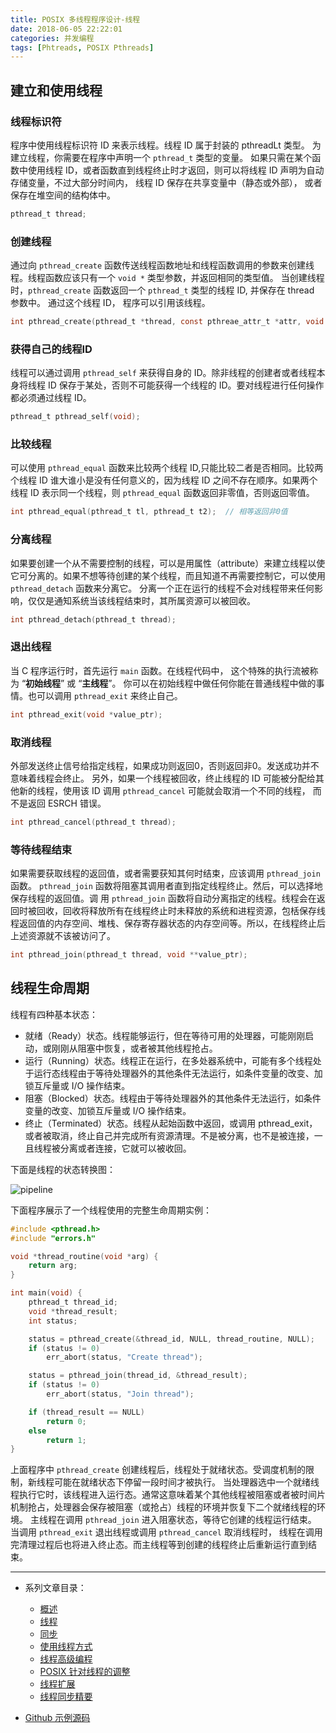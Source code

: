 ```yaml
---
title: POSIX 多线程程序设计-线程
date: 2018-06-05 22:22:01
categories: 并发编程
tags: [Phtreads, POSIX Pthreads]
---
```


## 建立和使用线程

### 线程标识符

程序中使用线程标识符 ID 来表示线程。线程 ID 属于封装的 pthreadLt 类型。
为建立线程，你需要在程序中声明一个 `pthread_t` 类型的变量。 如果只需在某个函数中使用线程 ID，或者函数直到线程终止时才返回，则可以将线程 ID 声明为自动存储变量，不过大部分时间内， 线程 ID 保存在共享变量中（静态或外部）， 或者保存在堆空间的结构体中。

```c
pthread_t thread;
```

<!--more-->

### 创建线程

通过向 `pthread_create` 函数传送线程函数地址和线程函数调用的参数来创建线程。线程函数应该只有一个 `void *` 类型参数，并返回相同的类型值。
当创建线程时，`pthread_create` 函数返回一个 `pthread_t` 类型的线程 ID, 并保存在 thread 参数中。 通过这个线程 ID， 程序可以引用该线程。

```c
int pthread_create(pthread_t *thread, const pthreae_attr_t *attr, void *(*start)(void *), void *arg);
```

### 获得自己的线程ID

线程可以通过调用 `pthread_self` 来获得自身的 ID。除非线程的创建者或者线程本身将线程 ID 保存于某处，否则不可能获得一个线程的 ID。要对线程进行任何操作都必须通过线程 ID。

```c
pthread_t pthread_self(void);
```

### 比较线程

可以使用 `pthread_equal` 函数来比较两个线程 ID,只能比较二者是否相同。比较两个线程 ID 谁大谁小是没有任何意义的，因为线程 ID 之间不存在顺序。如果两个线程 ID 表示同一个线程，则 `pthread_equal` 函数返回非零值，否则返回零值。

```c
int pthread_equal(pthread_t tl, pthread_t t2);  // 相等返回非0值
```

### 分离线程

如果要创建一个从不需要控制的线程，可以是用属性（attribute）来建立线程以使它可分离的。如果不想等待创建的某个线程，而且知道不再需要控制它，可以使用 `pthread_detach` 函数来分离它。
分离一个正在运行的线程不会对线程带来任何影响，仅仅是通知系统当该线程结束时，其所属资源可以被回收。

```c
int pthread_detach(pthread_t thread);
```

### 退出线程

当 C 程序运行时，首先运行 `main` 函数。在线程代码中， 这个特殊的执行流被称为 “**初始线程**” 或 “**主线程**”。 你可以在初始线程中做任何你能在普通线程中做的事情。也可以调用 `pthread_exit` 来终止自己。

```c
int pthread_exit(void *value_ptr);
```

### 取消线程

外部发送终止信号给指定线程，如果成功则返回0，否则返回非0。发送成功并不意味着线程会终止。
另外，如果一个线程被回收，终止线程的 ID 可能被分配给其他新的线程，使用该 ID 调用 `pthread_cancel` 可能就会取消一个不同的线程， 而不是返回 ESRCH 错误。

```c
int pthread_cancel(pthread_t thread);
```

### 等待线程结束

如果需要获取线程的返回值，或者需要获知其何时结束，应该调用 `pthread_join` 函数。 `pthread_join` 函数将阻塞其调用者直到指定线程终止。然后，可以选择地保存线程的返回值。调
用 `pthread_join` 函数将自动分离指定的线程。线程会在返回时被回收，回收将释放所有在线程终止时未释放的系统和进程资源，包栝保存线程返回值的内存空间、堆栈、保存寄存器状态的内存空间等。所以，在线程终止后上述资源就不该被访问了。

```c
int pthread_join(pthread_t thread, void **value_ptr);
```

## 线程生命周期

线程有四种基本状态：

- 就绪（Ready）状态。线程能够运行，但在等待可用的处理器，可能刚刚启动，或刚刚从阻塞中恢复，或者被其他线程抢占。
- 运行（Running）状态。线程正在运行，在多处器系统中，可能有多个线程处于运行态线程由于等待处理器外的其他条件无法运行，如条件变量的改变、加锁互斥量或 I/O 操作结束。
- 阻塞（Blocked）状态。线程由于等待处理器外的其他条件无法运行，如条件变量的改变、加锁互斥量或 I/O 操作结束。
- 终止（Terminated）状态。线程从起始函数中返回，或调用 pthread_exit，或者被取消，终止自己并完成所有资源清理。不是被分离，也不是被连接，一且线程被分离或者连接，它就可以被收回。

下面是线程的状态转换图：

![pipeline](/images/pthreads/lifecycle.png)

下面程序展示了一个线程使用的完整生命周期实例：

```c
#include <pthread.h>
#include "errors.h"

void *thread_routine(void *arg) {
    return arg;
}

int main(void) {
    pthread_t thread_id;
    void *thread_result;
    int status;

    status = pthread_create(&thread_id, NULL, thread_routine, NULL);
    if (status != 0)
        err_abort(status, "Create thread");

    status = pthread_join(thread_id, &thread_result);
    if (status != 0)
        err_abort(status, "Join thread");

    if (thread_result == NULL)
        return 0;
    else
        return 1;
}
```

上面程序中 `pthread_create` 创建线程后，线程处于就绪状态。受调度机制的限制，新线程可能在就绪状态下停留一段时间才被执行。
当处理器选中一个就绪线程执行它时，该线程进入运行态。通常这意味着某个其他线程被阻塞或者被时间片机制抢占，处理器会保存被阻塞（或抢占）线程的环境并恢复下二个就绪线程的环境。
主线程在调用 `pthread_join` 进入阻塞状态，等待它创建的线程运行结束。
当调用 `pthread_exit` 退出线程或调用 `pthread_cancel` 取消线程时， 线程在调用完清理过程后也将进入终止态。而主线程等到创建的线程终止后重新运行直到结束。

---

* 系列文章目录：
  * [概述](/2018/06/01/programming_with_posix_pthreads_01/)
  * [线程](/2018/06/05/programming_with_posix_pthreads_02/)
  * [同步](/2018/06/07/programming_with_posix_pthreads_03/)
  * [使用线程方式](/2018/06/09/programming_with_posix_pthreads_04/)
  * [线程高级编程](/2018/06/12/programming_with_posix_pthreads_05/)
  * [POSIX 针对线程的调整](/2018/06/17/programming_with_posix_pthreads_06/)
  * [线程扩展](/2018/06/20/programming_with_posix_pthreads_07/)
  * [线程同步精要](/2018/06/25/programming_with_posix_pthreads_08/)


* [Github 示例源码](https://github.com/Veinin/programming-with-POSIX-threads-tutorials)
